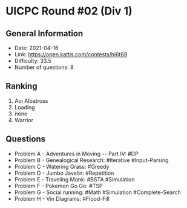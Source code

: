 # UICPC Round #02 (Div 1)
## General Information
- Date: 2021-04-16
- Link: https://open.kattis.com/contests/hj6t69
- Difficulty: 33.5
- Number of questions: 8
## Ranking
1. Aoi Albatross
2. Loading
3. none
4. Warrior
## Questions
- Problem A - Adventures in Moving -- Part IV: #DP
- Problem B - Genealogical Research: #Iterative #Input-Parsing
- Problem C - Watering Grass: #Greedy
- Problem D - Jumbo Javelin: #Repetition
- Problem E - Traveling Monk: #BSTA #Simulation
- Problem F - Pokemon Go Go: #TSP
- Problem G - Social running: #Math #Simulation #Complete-Search
- Problem H - Vin Diagrams: #Flood-Fill
